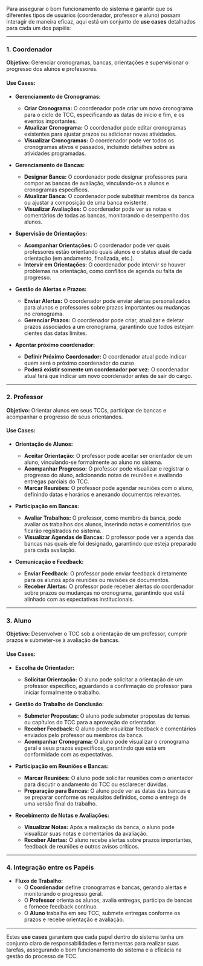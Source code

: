 Para assegurar o bom funcionamento do sistema e garantir que os diferentes tipos de usuários (coordenador, professor e aluno) possam interagir de maneira eficaz, aqui está um conjunto de **use cases** detalhados para cada um dos papéis:

---

### **1. Coordenador**
**Objetivo:** Gerenciar cronogramas, bancas, orientações e supervisionar o progresso dos alunos e professores.

#### **Use Cases:**

- **Gerenciamento de Cronogramas:**
  - **Criar Cronograma:** O coordenador pode criar um novo cronograma para o ciclo de TCC, especificando as datas de início e fim, e os eventos importantes.
  - **Atualizar Cronograma:** O coordenador pode editar cronogramas existentes para ajustar prazos ou adicionar novas atividades.
  - **Visualizar Cronogramas:** O coordenador pode ver todos os cronogramas ativos e passados, incluindo detalhes sobre as atividades programadas.

- **Gerenciamento de Bancas:**
  - **Designar Banca:** O coordenador pode designar professores para compor as bancas de avaliação, vinculando-os a alunos e cronogramas específicos.
  - **Atualizar Banca:** O coordenador pode substituir membros da banca ou ajustar a composição de uma banca existente.
  - **Visualizar Avaliações:** O coordenador pode ver as notas e comentários de todas as bancas, monitorando o desempenho dos alunos.

- **Supervisão de Orientações:**
  - **Acompanhar Orientações:** O coordenador pode ver quais professores estão orientando quais alunos e o status atual de cada orientação (em andamento, finalizada, etc.).
  - **Intervir em Orientações:** O coordenador pode intervir se houver problemas na orientação, como conflitos de agenda ou falta de progresso.

- **Gestão de Alertas e Prazos:**
  - **Enviar Alertas:** O coordenador pode enviar alertas personalizados para alunos e professores sobre prazos importantes ou mudanças no cronograma.
  - **Gerenciar Prazos:** O coordenador pode criar, atualizar e deletar prazos associados a um cronograma, garantindo que todos estejam cientes das datas limites.

- **Apontar próximo coordenador:**
  - **Definir Próximo Coordenador:** O coordenador atual pode indicar quem será o próximo coordenador do curso
  - **Poderá existir somente um coordenador por vez:** O coordenador atual terá que indicar um novo coordenador antes de sair do cargo.

---

### **2. Professor**
**Objetivo:** Orientar alunos em seus TCCs, participar de bancas e acompanhar o progresso de seus orientandos.

#### **Use Cases:**

- **Orientação de Alunos:**
  - **Aceitar Orientação:** O professor pode aceitar ser orientador de um aluno, vinculando-se formalmente ao aluno no sistema.
  - **Acompanhar Progresso:** O professor pode visualizar e registrar o progresso do aluno, adicionando notas de reuniões e avaliando entregas parciais do TCC.
  - **Marcar Reuniões:** O professor pode agendar reuniões com o aluno, definindo datas e horários e anexando documentos relevantes.

- **Participação em Bancas:**
  - **Avaliar Trabalhos:** O professor, como membro da banca, pode avaliar os trabalhos dos alunos, inserindo notas e comentários que ficarão registrados no sistema.
  - **Visualizar Agendas de Bancas:** O professor pode ver a agenda das bancas nas quais ele foi designado, garantindo que esteja preparado para cada avaliação.

- **Comunicação e Feedback:**
  - **Enviar Feedback:** O professor pode enviar feedback diretamente para os alunos após reuniões ou revisões de documentos.
  - **Receber Alertas:** O professor pode receber alertas do coordenador sobre prazos ou mudanças no cronograma, garantindo que está alinhado com as expectativas institucionais.

---

### **3. Aluno**
**Objetivo:** Desenvolver o TCC sob a orientação de um professor, cumprir prazos e submeter-se à avaliação de bancas.

#### **Use Cases:**

- **Escolha de Orientador:**
  - **Solicitar Orientação:** O aluno pode solicitar a orientação de um professor específico, aguardando a confirmação do professor para iniciar formalmente o trabalho.
  
- **Gestão do Trabalho de Conclusão:**
  - **Submeter Propostas:** O aluno pode submeter propostas de temas ou capítulos do TCC para a aprovação do orientador.
  - **Receber Feedback:** O aluno pode visualizar feedback e comentários enviados pelo professor ou membros da banca.
  - **Acompanhar Cronograma:** O aluno pode visualizar o cronograma geral e seus prazos específicos, garantindo que está em conformidade com as expectativas.

- **Participação em Reuniões e Bancas:**
  - **Marcar Reuniões:** O aluno pode solicitar reuniões com o orientador para discutir o andamento do TCC ou esclarecer dúvidas.
  - **Preparação para Bancas:** O aluno pode ver as datas das bancas e se preparar conforme os requisitos definidos, como a entrega de uma versão final do trabalho.

- **Recebimento de Notas e Avaliações:**
  - **Visualizar Notas:** Após a realização da banca, o aluno pode visualizar suas notas e comentários da avaliação.
  - **Receber Alertas:** O aluno recebe alertas sobre prazos importantes, feedback de reuniões e outros avisos críticos.

---

### **4. Integração entre os Papéis**
- **Fluxo de Trabalho:**
  - O **Coordenador** define cronogramas e bancas, gerando alertas e monitorando o progresso geral.
  - O **Professor** orienta os alunos, avalia entregas, participa de bancas e fornece feedback contínuo.
  - O **Aluno** trabalha em seu TCC, submete entregas conforme os prazos e recebe orientação e avaliação.

---

Estes **use cases** garantem que cada papel dentro do sistema tenha um conjunto claro de responsabilidades e ferramentas para realizar suas tarefas, assegurando o bom funcionamento do sistema e a eficácia na gestão do processo de TCC.